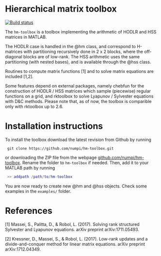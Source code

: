 # Hierarchical matrix toolbox

[![Build status](https://api.travis-ci.org/numpi/hm-toolbox.svg?branch=master)](https://travis-ci.org/numpi/hm-toolbox)

The <code>hm-toolbox</code> is a toolbox implementing the arithmetic of HODLR and HSS matrices in MATLAB. 

The HODLR case is handled in the @hm class, and correspond to H-matrices with partitioning
recursively done in 2 x 2 blocks, where the off-diagonal blocks are of low-rank. The HSS 
arithmetic uses the same partitioning (with nested bases), and is available through the
@hss class. 

Routines to compute matrix functions [1] and to solve matrix equations are included [1,2]. 

Some features depend on external packages, namely chebfun for the construction of 
HODLR / HSS matrices which sample (piecewise) regular functions on a grid, and rktoolbox to
solve Lyapunov / Sylvester equations with D&C methods. Please note that, as of now, the toolbox
is comparible only with rktoolbox up to 2.6. 

# Installation instructions

To install the toolbox download the latest revision from Github by running
```
 git clone https://github.com/numpi/hm-toolbox.git
```

or downloading the ZIP file from the webpage [github.com/numpi/hm-toolbox](https://github.com/numpi/hm-toolbox). 
Rename the folder to <code>hm-toolbox</code> if needed. Then, add it to your MATLAB path by running
```Matlab
 >> addpath /path/to/hm-toolbox
```

You are now ready to create new @hm and @hss objects. Check some examples in the
<code>examples/</code> folder. 

# References

[1] Massei, S., Palitta, D., & Robol, L. (2017). Solving rank structured Sylvester and Lyapunov equations. arXiv preprint arXiv:1711.05493.

[2] Kressner, D., Massei, S., & Robol, L. (2017). Low-rank updates and a divide-and-conquer method for linear matrix equations. arXiv preprint arXiv:1712.04349.
